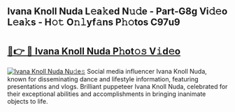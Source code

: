 ## Ivana Knoll Nuda L𝚎a𝚔ed N𝚞𝚍e - Part-G8g Vi𝚍𝚎o L𝚎a𝚔s - H𝚘𝚝 O𝚗𝚕yf𝚊ns P𝚑𝚘tos C97u9

# <h2><a href="http://kfddyjc.oniu.top/?m=Ivana+Knoll+Nuda">🔗👉 🔴 Ivana Knoll Nuda P𝚑ot𝚘𝚜 V𝚒d𝚎o</a></h2>

[![Ivana Knoll Nuda Nu𝚍e𝚜](https://i.imgur.com/0qMVB7G.gif)](http://kfddyjc.oniu.top/?m=Ivana+Knoll+Nuda)
Social media influencer Ivana Knoll Nuda, known for disseminating dance and lifestyle information, featuring presentations and vlogs. Brilliant puppeteer Ivana Knoll Nuda, celebrated for their exceptional abilities and accomplishments in bringing inanimate objects to life.  
